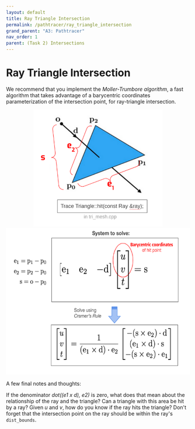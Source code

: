 ```yaml
---
layout: default
title: Ray Triangle Intersection
permalink: /pathtracer/ray_triangle_intersection
grand_parent: "A3: Pathtracer"
nav_order: 1
parent: (Task 2) Intersections
---
```


# Ray Triangle Intersection

We recommend that you implement the *Moller-Trumbore algorithm*, a fast algorithm
that takes advantage of a barycentric coordinates parameterization of the
intersection point, for ray-triangle intersection.

<center><img src="triangle_intersect_diagram.png" style="height:320px"></center>
<center><img src="triangle_intersect_eqns.png" style="height:400px"></center>

A few final notes and thoughts:

If the denominator _dot((e1 x d), e2)_ is zero, what does that mean about the relationship of the ray and the triangle? Can a triangle with this area be hit by a ray? Given _u_ and _v_, how do you know if the ray hits the triangle? Don't forget that the intersection point on the ray should be within the ray's `dist_bounds`.
